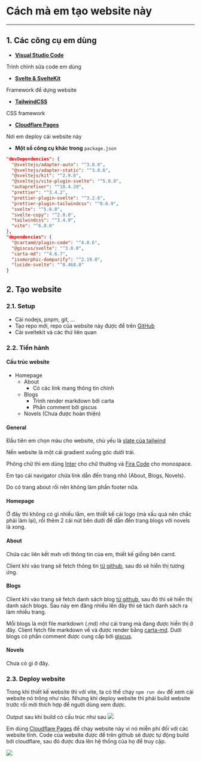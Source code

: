 # Cách mà em tạo website này

---

## 1. Các công cụ em dùng

- **[Visual Studio Code](https://code.visualstudio.com/)**

Trình chỉnh sửa code em dùng

- **[Svelte & SvelteKit](https://svelte.dev/)**

Framework để dựng website

- **[TailwindCSS](https://tailwindcss.com/)**

CSS framework

- **[Cloudflare Pages](https://pages.cloudflare.com/)**

Nơi em deploy cái website này

- **Một số công cụ khác trong** `package.json`

```json
"devDependencies": {
  "@sveltejs/adapter-auto": "^3.0.0",
  "@sveltejs/adapter-static": "^3.0.6",
  "@sveltejs/kit": "^2.9.0",
  "@sveltejs/vite-plugin-svelte": "^5.0.0",
  "autoprefixer": "^10.4.20",
  "prettier": "^3.4.2",
  "prettier-plugin-svelte": "^3.2.6",
  "prettier-plugin-tailwindcss": "^0.6.9",
  "svelte": "^5.0.0",
  "svelte-copy": "^2.0.0",
  "tailwindcss": "^3.4.9",
  "vite": "^6.0.0"
},
"dependencies": {
  "@cartamd/plugin-code": "^4.0.6",
  "@giscus/svelte": "^3.0.0",
  "carta-md": "^4.6.7",
  "isomorphic-dompurify": "^2.19.0",
  "lucide-svelte": "^0.468.0"
}
```

## 2. Tạo website

### 2.1. Setup

- Cài nodejs, pnpm, git, ...
- Tạo repo mới, repo của website này được để trên [GitHub](https://github.com/shellawa/www)
- Cài sveltekit và các thứ liên quan

### 2.2. Tiến hành

#### Cấu trúc website

- Homepage
  - About
    - Có các link mang thông tin chính
  - Blogs
    - Trình render markdown bởi carta
    - Phần comment bởi giscus
  - Novels (Chưa được hoàn thiện)

#### General

Đầu tiên em chọn màu cho website, chủ yếu là [slate của tailwind](https://tailwindcss.com/docs/customizing-colors)

Nền website là một cái gradient xuống góc dưới trái.

Phông chữ thì em dùng [Inter](https://fonts.google.com/specimen/Inter) cho chữ thường và [Fira Code](https://fonts.google.com/specimen/Fira+Code) cho monospace.

Em tạo cái navigator chứa link dẫn đến trang nhỏ (About, Blogs, Novels).

Do có trang about rồi nên không làm phần footer nữa.

#### Homepage

Ở đây thì không có gì nhiều lắm, em thiết kế cái logo (mà xấu quá nên chắc phải làm lại), rồi thêm 2 cái nút bên dưới để dẫn đến trang blogs với novels là xong.

#### About

Chứa các liên kết mxh với thông tin của em, thiết kế giống bên carrd.

Client khi vào trang sẽ fetch thông tin [từ github](https://github.com/shellawa/www/blob/contents/general/profile_links.json), sau đó sẽ hiển thị tương ứng.

#### Blogs

Client khi vào trang sẽ fetch danh sách blog [từ github](https://github.com/shellawa/www/blob/contents/blogs/map.json), sau đó thì sẽ hiển thị danh sách blogs. Sau này em đăng nhiều lên đây thì sẽ tách danh sách ra làm nhiều trang.

Mỗi blogs là một file markdown (.md) như cái trang mà đang được hiển thị ở đây. Client fetch file markdown về và được render bằng [carta-md](https://beartocode.github.io/carta/). Dưới blogs có phần comment được cung cấp bởi [giscus](https://giscus.app/).

#### Novels

Chưa có gì ở đây.

### 2.3. Deploy website

Trong khi thiết kế website thì với vite, ta có thể chạy `npm run dev` để xem cái website nó trông như nào. Nhưng khi deploy website thì phải build website trước rồi mới thích hợp để người dùng xem được.

Output sau khi build có cấu trúc như sau
![](https://gist.github.com/user-attachments/assets/56961bc6-ab32-4b6d-a34d-f089709bea18)

Em dùng [Cloudflare Pages](https://pages.cloudflare.com/) để chạy website này vì nó miễn phí đối với các website tĩnh. Code của website được để trên github sẽ được tự động build bởi cloudflare, sau đó được đưa lên hệ thống của họ để truy cập.

![](https://gist.github.com/user-attachments/assets/db5a7b37-173f-4865-be54-9fd604fc2801)